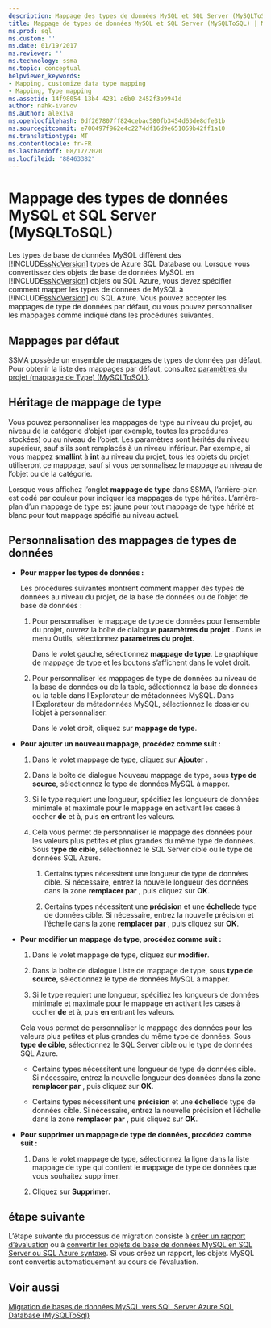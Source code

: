 ```yaml
---
description: Mappage des types de données MySQL et SQL Server (MySQLToSQL)
title: Mappage de types de données MySQL et SQL Server (MySQLToSQL) | Microsoft Docs
ms.prod: sql
ms.custom: ''
ms.date: 01/19/2017
ms.reviewer: ''
ms.technology: ssma
ms.topic: conceptual
helpviewer_keywords:
- Mapping, customize data type mapping
- Mapping, Type mapping
ms.assetid: 14f98054-13b4-4231-a6b0-2452f3b9941d
author: nahk-ivanov
ms.author: alexiva
ms.openlocfilehash: 0df267807ff824cebac580fb3454d63de8dfe31b
ms.sourcegitcommit: e700497f962e4c2274df16d9e651059b42ff1a10
ms.translationtype: MT
ms.contentlocale: fr-FR
ms.lasthandoff: 08/17/2020
ms.locfileid: "88463382"
---
```

# <a name="mapping-mysql-and-sql-server-data-types-mysqltosql"></a>Mappage des types de données MySQL et SQL Server (MySQLToSQL)
Les types de base de données MySQL diffèrent des [!INCLUDE[ssNoVersion](../../includes/ssnoversion-md.md)] types de Azure SQL Database ou. Lorsque vous convertissez des objets de base de données MySQL en [!INCLUDE[ssNoVersion](../../includes/ssnoversion-md.md)] objets ou SQL Azure, vous devez spécifier comment mapper les types de données de MySQL à [!INCLUDE[ssNoVersion](../../includes/ssnoversion-md.md)] ou SQL Azure. Vous pouvez accepter les mappages de type de données par défaut, ou vous pouvez personnaliser les mappages comme indiqué dans les procédures suivantes.  
  
## <a name="default-mappings"></a>Mappages par défaut  
SSMA possède un ensemble de mappages de types de données par défaut. Pour obtenir la liste des mappages par défaut, consultez [paramètres du projet &#40;mappage de Type&#41; &#40;MySQLToSQL&#41;](../../ssma/mysql/project-settings-type-mapping-mysqltosql.md).  
  
## <a name="type-mapping-inheritance"></a>Héritage de mappage de type  
Vous pouvez personnaliser les mappages de type au niveau du projet, au niveau de la catégorie d’objet (par exemple, toutes les procédures stockées) ou au niveau de l’objet. Les paramètres sont hérités du niveau supérieur, sauf s’ils sont remplacés à un niveau inférieur. Par exemple, si vous mappez **smallint** à **int** au niveau du projet, tous les objets du projet utiliseront ce mappage, sauf si vous personnalisez le mappage au niveau de l’objet ou de la catégorie.  
  
Lorsque vous affichez l’onglet **mappage de type** dans SSMA, l’arrière-plan est codé par couleur pour indiquer les mappages de type hérités. L’arrière-plan d’un mappage de type est jaune pour tout mappage de type hérité et blanc pour tout mappage spécifié au niveau actuel.  
  
## <a name="customizing-data-type-mappings"></a>Personnalisation des mappages de types de données  
  
-   **Pour mapper les types de données :**  
  
    Les procédures suivantes montrent comment mapper des types de données au niveau du projet, de la base de données ou de l’objet de base de données :  
  
    1.  Pour personnaliser le mappage de type de données pour l’ensemble du projet, ouvrez la boîte de dialogue **paramètres du projet** . Dans le menu Outils, sélectionnez **paramètres du projet**.  
  
        Dans le volet gauche, sélectionnez **mappage de type**. Le graphique de mappage de type et les boutons s’affichent dans le volet droit.  
  
    2.  Pour personnaliser les mappages de type de données au niveau de la base de données ou de la table, sélectionnez la base de données ou la table dans l’Explorateur de métadonnées MySQL. Dans l’Explorateur de métadonnées MySQL, sélectionnez le dossier ou l’objet à personnaliser.  
  
        Dans le volet droit, cliquez sur **mappage de type**.  
  
-   **Pour ajouter un nouveau mappage, procédez comme suit :**  
  
    1.  Dans le volet mappage de type, cliquez sur **Ajouter** .  
  
    2.  Dans la boîte de dialogue Nouveau mappage de type, sous **type de source**, sélectionnez le type de données MySQL à mapper.  
  
    3.  Si le type requiert une longueur, spécifiez les longueurs de données minimale et maximale pour le mappage en activant les cases à cocher **de** et à, puis **en** entrant les valeurs.  
  
    4.  Cela vous permet de personnaliser le mappage des données pour les valeurs plus petites et plus grandes du même type de données. Sous **type de cible**, sélectionnez le SQL Server cible ou le type de données SQL Azure.  
  
        1.  Certains types nécessitent une longueur de type de données cible. Si nécessaire, entrez la nouvelle longueur des données dans la zone **remplacer par** , puis cliquez sur **OK**.  
  
        2.  Certains types nécessitent une **précision** et une **échelle**de type de données cible. Si nécessaire, entrez la nouvelle précision et l’échelle dans la zone **remplacer par** , puis cliquez sur **OK**.  
  
-   **Pour modifier un mappage de type, procédez comme suit :**  
  
    1.  Dans le volet mappage de type, cliquez sur **modifier**.  
  
    2.  Dans la boîte de dialogue Liste de mappage de type, sous **type de source**, sélectionnez le type de données MySQL à mapper.  
  
    3.  Si le type requiert une longueur, spécifiez les longueurs de données minimale et maximale pour le mappage en activant les cases à cocher **de** et à, puis **en** entrant les valeurs.  
  
    Cela vous permet de personnaliser le mappage des données pour les valeurs plus petites et plus grandes du même type de données. Sous **type de cible**, sélectionnez le SQL Server cible ou le type de données SQL Azure.  
  
    -  Certains types nécessitent une longueur de type de données cible. Si nécessaire, entrez la nouvelle longueur des données dans la zone **remplacer par** , puis cliquez sur **OK**.  
  
    -  Certains types nécessitent une **précision** et une **échelle**de type de données cible. Si nécessaire, entrez la nouvelle précision et l’échelle dans la zone **remplacer par** , puis cliquez sur **OK**.  
  
-   **Pour supprimer un mappage de type de données, procédez comme suit :**  
  
    1.  Dans le volet mappage de type, sélectionnez la ligne dans la liste mappage de type qui contient le mappage de type de données que vous souhaitez supprimer.  
  
    2.  Cliquez sur **Supprimer**.  
  
## <a name="next-step"></a>étape suivante  
L’étape suivante du processus de migration consiste à [créer un rapport d’évaluation](assessing-mysql-databases-for-conversion-mysqltosql.md) ou à [convertir les objets de base de données MySQL en SQL Server ou SQL Azure syntaxe](converting-mysql-databases-mysqltosql.md). Si vous créez un rapport, les objets MySQL sont convertis automatiquement au cours de l’évaluation.  
  
## <a name="see-also"></a>Voir aussi  
[Migration de bases de données MySQL vers SQL Server Azure SQL Database &#40;MySQLToSql&#41;](../../ssma/mysql/migrating-mysql-databases-to-sql-server-azure-sql-db-mysqltosql.md)  
  

